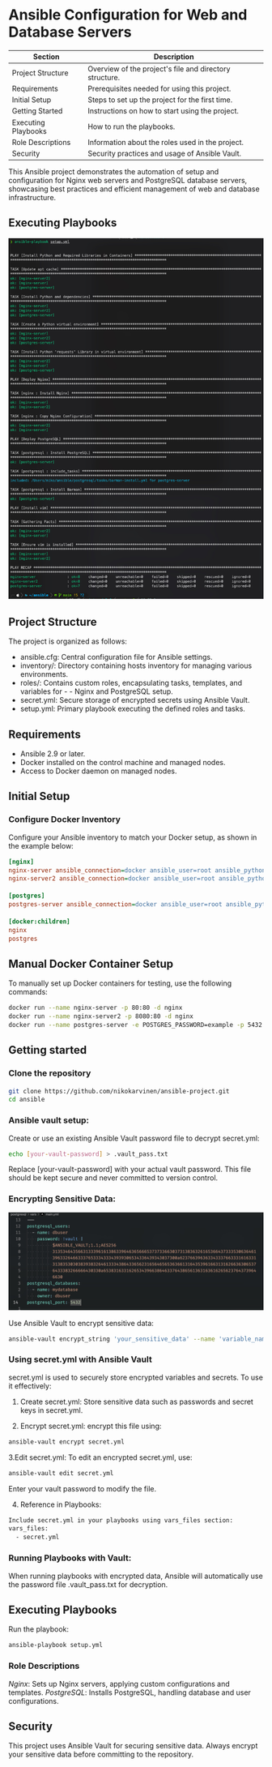 # Ansible Configuration for Web and Database Servers

| Section               | Description                                     |
|-----------------------|-------------------------------------------------|
| Project Structure     | Overview of the project's file and directory structure. |
| Requirements          | Prerequisites needed for using this project.    |
| Initial Setup         | Steps to set up the project for the first time. |
| Getting Started       | Instructions on how to start using the project. |
| Executing Playbooks   | How to run the playbooks.                       |
| Role Descriptions     | Information about the roles used in the project.|
| Security              | Security practices and usage of Ansible Vault.  |

This Ansible project demonstrates the automation of setup and configuration for Nginx web servers and PostgreSQL database servers, showcasing best practices and efficient management of web and database infrastructure.

## Executing Playbooks

![Playbook Execution](images/ansible.jpg)


## Project Structure

The project is organized as follows:

- ansible.cfg: Central configuration file for Ansible settings.
- inventory/: Directory containing hosts inventory for managing various environments.
- roles/: Contains custom roles, encapsulating tasks, templates, and variables for -  - Nginx and PostgreSQL setup.
- secret.yml: Secure storage of encrypted secrets using Ansible Vault.
- setup.yml: Primary playbook executing the defined roles and tasks.

## Requirements

- Ansible 2.9 or later.
- Docker installed on the control machine and managed nodes.
- Access to Docker daemon on managed nodes.

## Initial Setup

### Configure Docker Inventory 

Configure your Ansible inventory to match your Docker setup, as shown in the example below:

```ini
[nginx]
nginx-server ansible_connection=docker ansible_user=root ansible_python_interpreter=/opt/venv/bin/python3
nginx-server2 ansible_connection=docker ansible_user=root ansible_python_interpreter=/opt/venv/bin/python3

[postgres]
postgres-server ansible_connection=docker ansible_user=root ansible_python_interpreter=/opt/venv/bin/python3

[docker:children]
nginx
postgres
```

## Manual Docker Container Setup

To manually set up Docker containers for testing, use the following commands:

```bash
docker run --name nginx-server -p 80:80 -d nginx
docker run --name nginx-server2 -p 8080:80 -d nginx
docker run --name postgres-server -e POSTGRES_PASSWORD=example -p 5432:5432 -d postgres:13
```

## Getting started


### Clone the repository
```bash
git clone https://github.com/nikokarvinen/ansible-project.git
cd ansible
```

### Ansible vault setup:

Create or use an existing Ansible Vault password file to decrypt secret.yml:

```bash
echo [your-vault-password] > .vault_pass.txt
```
Replace [your-vault-password] with your actual vault password. This file should be kept secure and never committed to version control.

### Encrypting Sensitive Data:

![Encrypted password](images/secret.jpg)

Use Ansible Vault to encrypt sensitive data:
```bash
ansible-vault encrypt_string 'your_sensitive_data' --name 'variable_name'
```

### Using secret.yml with Ansible Vault

secret.yml is used to securely store encrypted variables and secrets. To use it effectively:

1. Create secret.yml:
Store sensitive data such as passwords and secret keys in secret.yml.

2. Encrypt secret.yml:
encrypt this file using:
```bash
ansible-vault encrypt secret.yml
```

3.Edit secret.yml:
To edit an encrypted secret.yml, use:
```bash
ansible-vault edit secret.yml
```

Enter your vault password to modify the file.

4. Reference in Playbooks:
```bash
Include secret.yml in your playbooks using vars_files section:
vars_files:
  - secret.yml
```

### Running Playbooks with Vault:

When running playbooks with encrypted data, Ansible will automatically use the password file .vault_pass.txt for decryption.

## Executing Playbooks

Run the playbook:

```bash
ansible-playbook setup.yml
```


### Role Descriptions

*Nginx*: Sets up Nginx servers, applying custom configurations and templates.
*PostgreSQL*: Installs PostgreSQL, handling database and user configurations.


## Security

This project uses Ansible Vault for securing sensitive data. Always encrypt your sensitive data before committing to the repository.